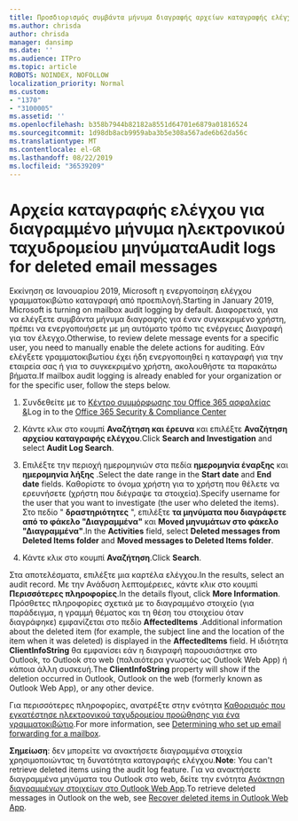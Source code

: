 ```yaml
---
title: Προσδιορισμός συμβάντα μήνυμα διαγραφής αρχείων καταγραφής ελέγχου
ms.author: chrisda
author: chrisda
manager: dansimp
ms.date: ''
ms.audience: ITPro
ms.topic: article
ROBOTS: NOINDEX, NOFOLLOW
localization_priority: Normal
ms.custom:
- "1370"
- "3100005"
ms.assetid: ''
ms.openlocfilehash: b358b7944b82182a8551d64701e6879a01816524
ms.sourcegitcommit: 1d98db8acb9959aba3b5e308a567ade6b62da56c
ms.translationtype: MT
ms.contentlocale: el-GR
ms.lasthandoff: 08/22/2019
ms.locfileid: "36539209"
---
```

# <a name="audit-logs-for-deleted-email-messages"></a><span data-ttu-id="254c5-102">Αρχεία καταγραφής ελέγχου για διαγραμμένο μήνυμα ηλεκτρονικού ταχυδρομείου μηνύματα</span><span class="sxs-lookup"><span data-stu-id="254c5-102">Audit logs for deleted email messages</span></span>

<span data-ttu-id="254c5-103">Εκκίνηση σε Ιανουαρίου 2019, Microsoft η ενεργοποίηση ελέγχου γραμματοκιβώτιο καταγραφή από προεπιλογή.</span><span class="sxs-lookup"><span data-stu-id="254c5-103">Starting in January 2019, Microsoft is turning on mailbox audit logging by default.</span></span> <span data-ttu-id="254c5-104">Διαφορετικά, για να ελέγξετε συμβάντα μήνυμα διαγραφής για έναν συγκεκριμένο χρήστη, πρέπει να ενεργοποιήσετε με μη αυτόματο τρόπο τις ενέργειες Διαγραφή για τον έλεγχο.</span><span class="sxs-lookup"><span data-stu-id="254c5-104">Otherwise, to review delete message events for a specific user, you need to manually enable the delete actions for auditing.</span></span> <span data-ttu-id="254c5-105">Εάν ελέγξετε γραμματοκιβωτίου έχει ήδη ενεργοποιηθεί η καταγραφή για την εταιρεία σας ή για το συγκεκριμένο χρήστη, ακολουθήστε τα παρακάτω βήματα.</span><span class="sxs-lookup"><span data-stu-id="254c5-105">If mailbox audit logging is already enabled for your organization or for the specific user, follow the steps below.</span></span>

1. <span data-ttu-id="254c5-106">Συνδεθείτε με το [Κέντρο συμμόρφωσης του Office 365 ασφαλείας &](https://protection.office.com/)</span><span class="sxs-lookup"><span data-stu-id="254c5-106">Log in to the [Office 365 Security & Compliance Center](https://protection.office.com/)</span></span>

2. <span data-ttu-id="254c5-107">Κάντε κλικ στο κουμπί **Αναζήτηση και έρευνα** και επιλέξτε **Αναζήτηση αρχείου καταγραφής ελέγχου**.</span><span class="sxs-lookup"><span data-stu-id="254c5-107">Click **Search and Investigation** and select **Audit Log Search**.</span></span>

3. <span data-ttu-id="254c5-108">Επιλέξτε την περιοχή ημερομηνιών στα πεδία **ημερομηνία έναρξης** και **ημερομηνία λήξης** .</span><span class="sxs-lookup"><span data-stu-id="254c5-108">Select the date range in the **Start date** and **End date** fields.</span></span> <span data-ttu-id="254c5-109">Καθορίστε το όνομα χρήστη για το χρήστη που θέλετε να ερευνήσετε (χρήστη που διέγραψε τα στοιχεία).</span><span class="sxs-lookup"><span data-stu-id="254c5-109">Specify username for the user that you want to investigate (the user who deleted the items).</span></span> <span data-ttu-id="254c5-110">Στο πεδίο " **δραστηριότητες** ", επιλέξτε **τα μηνύματα που διαγράφετε από το φάκελο "Διαγραμμένα"** και **Moved μηνυμάτων στο φάκελο "Διαγραμμένα"**.</span><span class="sxs-lookup"><span data-stu-id="254c5-110">In the **Activities** field, select **Deleted messages from Deleted Items folder** and **Moved messages to Deleted Items folder**.</span></span>

4. <span data-ttu-id="254c5-111">Κάντε κλικ στο κουμπί **Αναζήτηση**.</span><span class="sxs-lookup"><span data-stu-id="254c5-111">Click **Search**.</span></span>

<span data-ttu-id="254c5-112">Στα αποτελέσματα, επιλέξτε μια καρτέλα ελέγχου.</span><span class="sxs-lookup"><span data-stu-id="254c5-112">In the results, select an audit record.</span></span> <span data-ttu-id="254c5-113">Με την Ανάδυση λεπτομέρειες, κάντε κλικ στο κουμπί **Περισσότερες πληροφορίες**.</span><span class="sxs-lookup"><span data-stu-id="254c5-113">In the details flyout, click **More Information**.</span></span> <span data-ttu-id="254c5-114">Πρόσθετες πληροφορίες σχετικά με το διαγραμμένο στοιχείο (για παράδειγμα, η γραμμή θέματος και τη θέση του στοιχείου όταν διαγράφηκε) εμφανίζεται στο πεδίο **AffectedItems** .</span><span class="sxs-lookup"><span data-stu-id="254c5-114">Additional information about the deleted item (for example, the subject line and the location of the item when it was deleted) is displayed in the **AffectedItems** field.</span></span> <span data-ttu-id="254c5-115">Η ιδιότητα **ClientInfoString** θα εμφανίσει εάν η διαγραφή παρουσιάστηκε στο Outlook, το Outlook στο web (παλαιότερα γνωστός ως Outlook Web App) ή κάποια άλλη συσκευή.</span><span class="sxs-lookup"><span data-stu-id="254c5-115">The **ClientInfoString** property will show if the deletion occurred in Outlook, Outlook on the web (formerly known as Outlook Web App), or any other device.</span></span>

<span data-ttu-id="254c5-116">Για περισσότερες πληροφορίες, ανατρέξτε στην ενότητα [Καθορισμός που εγκατέστησε ηλεκτρονικού ταχυδρομείου προώθησης για ένα γραμματοκιβώτιο](https://docs.microsoft.com/office365/securitycompliance/auditing-troubleshooting-scenarios#determining-if-a-user-deleted-email-items).</span><span class="sxs-lookup"><span data-stu-id="254c5-116">For more information, see [Determining who set up email forwarding for a mailbox](https://docs.microsoft.com/office365/securitycompliance/auditing-troubleshooting-scenarios#determining-if-a-user-deleted-email-items).</span></span>

<span data-ttu-id="254c5-117">**Σημείωση**: δεν μπορείτε να ανακτήσετε διαγραμμένα στοιχεία χρησιμοποιώντας τη δυνατότητα καταγραφής ελέγχου.</span><span class="sxs-lookup"><span data-stu-id="254c5-117">**Note**: You can't retrieve deleted items using the audit log feature.</span></span> <span data-ttu-id="254c5-118">Για να ανακτήσετε διαγραμμένα μηνύματα του Outlook στο web, δείτε την ενότητα [Ανάκτηση διαγραμμένων στοιχείων στο Outlook Web App](https://support.office.com/article/C3D8FC15-EEEF-4F1C-81DF-E27964B7EDD4).</span><span class="sxs-lookup"><span data-stu-id="254c5-118">To retrieve deleted messages in Outlook on the web, see [Recover deleted items in Outlook Web App](https://support.office.com/article/C3D8FC15-EEEF-4F1C-81DF-E27964B7EDD4).</span></span>

